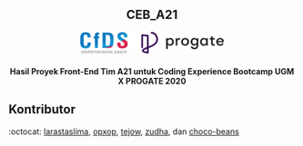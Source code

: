 <h2 align="center">
 CEB_A21
</h2>

<p align="center">
 <img src="https://raw.githubusercontent.com/larastaslima/CEBA21/master/res/penyelenggara.png" alt="CfDS x Progate" width="50%" />
</p>

<h4 align="center">
 Hasil Proyek Front-End Tim A21 untuk Coding Experience Bootcamp UGM X PROGATE 2020
</h4>

## Kontributor

:octocat: [larastaslima](https://github.com/larastaslima), [opxop](https://github.com/opxop), [tejow](https://github.com/tejow), [zudha](https://github.com/zudha), dan [choco-beans](https://github.com/choco-beans)
